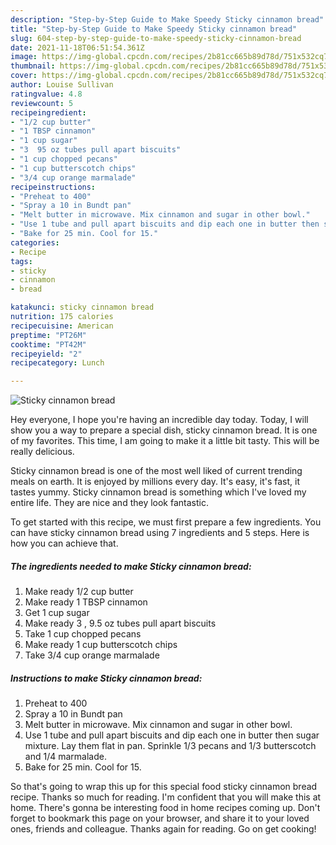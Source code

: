```yaml
---
description: "Step-by-Step Guide to Make Speedy Sticky cinnamon bread"
title: "Step-by-Step Guide to Make Speedy Sticky cinnamon bread"
slug: 604-step-by-step-guide-to-make-speedy-sticky-cinnamon-bread
date: 2021-11-18T06:51:54.361Z
image: https://img-global.cpcdn.com/recipes/2b81cc665b89d78d/751x532cq70/sticky-cinnamon-bread-recipe-main-photo.jpg
thumbnail: https://img-global.cpcdn.com/recipes/2b81cc665b89d78d/751x532cq70/sticky-cinnamon-bread-recipe-main-photo.jpg
cover: https://img-global.cpcdn.com/recipes/2b81cc665b89d78d/751x532cq70/sticky-cinnamon-bread-recipe-main-photo.jpg
author: Louise Sullivan
ratingvalue: 4.8
reviewcount: 5
recipeingredient:
- "1/2 cup butter"
- "1 TBSP cinnamon"
- "1 cup sugar"
- "3  95 oz tubes pull apart biscuits"
- "1 cup chopped pecans"
- "1 cup butterscotch chips"
- "3/4 cup orange marmalade"
recipeinstructions:
- "Preheat to 400"
- "Spray a 10 in Bundt pan"
- "Melt butter in microwave. Mix cinnamon and sugar in other bowl."
- "Use 1 tube and pull apart biscuits and dip each one in butter then sugar mixture. Lay them flat in pan. Sprinkle 1/3 pecans and 1/3 butterscotch and 1/4 marmalade."
- "Bake for 25 min. Cool for 15."
categories:
- Recipe
tags:
- sticky
- cinnamon
- bread

katakunci: sticky cinnamon bread 
nutrition: 175 calories
recipecuisine: American
preptime: "PT26M"
cooktime: "PT42M"
recipeyield: "2"
recipecategory: Lunch

---
```



![Sticky cinnamon bread](https://img-global.cpcdn.com/recipes/2b81cc665b89d78d/751x532cq70/sticky-cinnamon-bread-recipe-main-photo.jpg)

Hey everyone, I hope you're having an incredible day today. Today, I will show you a way to prepare a special dish, sticky cinnamon bread. It is one of my favorites. This time, I am going to make it a little bit tasty. This will be really delicious.

Sticky cinnamon bread is one of the most well liked of current trending meals on earth. It is enjoyed by millions every day. It's easy, it's fast, it tastes yummy. Sticky cinnamon bread is something which I've loved my entire life. They are nice and they look fantastic.




To get started with this recipe, we must first prepare a few ingredients. You can have sticky cinnamon bread using 7 ingredients and 5 steps. Here is how you can achieve that.

<!--inarticleads1-->

##### The ingredients needed to make Sticky cinnamon bread:

1. Make ready 1/2 cup butter
1. Make ready 1 TBSP cinnamon
1. Get 1 cup sugar
1. Make ready 3 , 9.5 oz tubes pull apart biscuits
1. Take 1 cup chopped pecans
1. Make ready 1 cup butterscotch chips
1. Take 3/4 cup orange marmalade




<!--inarticleads2-->

##### Instructions to make Sticky cinnamon bread:

1. Preheat to 400
1. Spray a 10 in Bundt pan
1. Melt butter in microwave. Mix cinnamon and sugar in other bowl.
1. Use 1 tube and pull apart biscuits and dip each one in butter then sugar mixture. Lay them flat in pan. Sprinkle 1/3 pecans and 1/3 butterscotch and 1/4 marmalade.
1. Bake for 25 min. Cool for 15.




So that's going to wrap this up for this special food sticky cinnamon bread recipe. Thanks so much for reading. I'm confident that you will make this at home. There's gonna be interesting food in home recipes coming up. Don't forget to bookmark this page on your browser, and share it to your loved ones, friends and colleague. Thanks again for reading. Go on get cooking!
